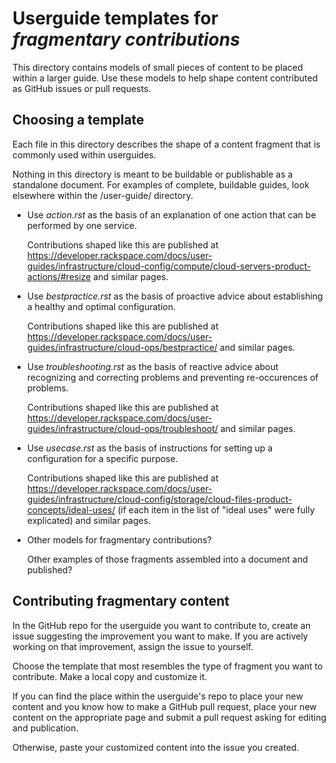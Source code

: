 Userguide templates for *fragmentary contributions*
===================================================
This directory contains models of small pieces of content to be placed within
a larger guide. Use these models to help shape content contributed as
GitHub issues or pull requests.

Choosing a template
-------------------
Each file in this directory describes the shape of a content fragment that is
commonly used within userguides.

Nothing in this directory is meant to be buildable or publishable as a standalone
document. For examples of complete, buildable guides, look elsewhere within
the /user-guide/ directory. 

- Use *action.rst* as the basis of an explanation of one action that can be
  performed by one service.

  Contributions shaped like this are published at
  https://developer.rackspace.com/docs/user-guides/infrastructure/cloud-config/compute/cloud-servers-product-actions/#resize
  and similar pages.

- Use *bestpractice.rst* as the basis of proactive advice about
  establishing a healthy and optimal configuration.

  Contributions shaped like this are published at
  https://developer.rackspace.com/docs/user-guides/infrastructure/cloud-ops/bestpractice/
  and similar pages.

- Use *troubleshooting.rst* as the basis of reactive advice about
  recognizing and correcting problems and preventing re-occurences of problems.

  Contributions shaped like this are published at
  https://developer.rackspace.com/docs/user-guides/infrastructure/cloud-ops/troubleshoot/
  and similar pages.

- Use *usecase.rst* as the basis of instructions for setting up a configuration
  for a specific purpose.

  Contributions shaped like this are published at
  https://developer.rackspace.com/docs/user-guides/infrastructure/cloud-config/storage/cloud-files-product-concepts/ideal-uses/
  (if each item in the list of "ideal uses" were fully explicated)
  and similar pages.

- Other models for fragmentary contributions?

  Other examples of those fragments assembled into a document and published?

Contributing fragmentary content
--------------------------------
In the GitHub repo for the userguide you want to contribute to,
create an issue suggesting the improvement you want to make.
If you are actively working on that improvement, assign the issue to yourself.

Choose the template that most resembles the type of fragment you want to contribute.
Make a local copy and customize it.

If you can find the place within
the userguide's repo to place your new content
and you know how to make a GitHub pull request,
place your new content on the appropriate page and submit a pull request
asking for editing and publication.

Otherwise,
paste your customized content into the issue you created.
